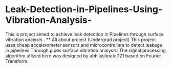 # Leak-Detection-in-Pipelines-Using-Vibration-Analysis-
This is project aimed to achieve leak detection in Pipelines through surface vibration analysis .
 ** All about project (Undergrad  project)
 This project uses cheap accelerometer sensors and microcontrollers to detect leakage in pipelines 
 Through pipes surface vibration analysis.
 The signal processing algorithm utlized here was designed by abhilashpatel121 based on Fourier Transform.
 
 
